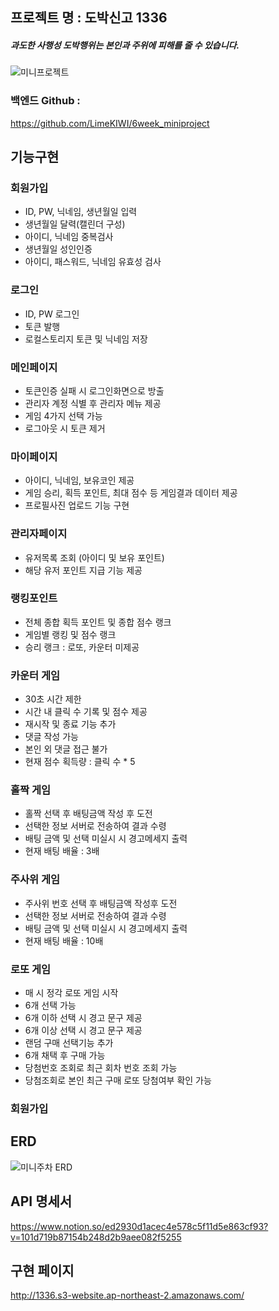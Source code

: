 ##  프로젝트 명  :  도박신고 1336
##### 과도한 사행성 도박행위는 본인과 주위에 피해를 줄 수 있습니다.

![미니프로젝트](https://user-images.githubusercontent.com/110077966/189128230-4783a668-ac13-4ffa-bd81-e58ae4639d75.jpg)

### 백엔드 Github : 
https://github.com/LimeKIWI/6week_miniproject

## 기능구현 
### 회원가입 
- ID, PW, 닉네임, 생년월일 입력
- 생년월일  달력(캘린더 구성)
- 아이디, 닉네임 중복검사
- 생년월일 성인인증
- 아이디, 패스워드, 닉네임 유효성 검사

### 로그인
- ID, PW 로그인
- 토큰 발행
- 로컬스토리지 토큰 및 닉네임 저장

### 메인페이지
- 토큰인증 실패 시 로그인화면으로 방출
- 관리자 계정 식별 후 관리자 메뉴 제공
- 게임 4가지 선택 가능
- 로그아웃 시 토큰 제거

### 마이페이지
- 아이디, 닉네임, 보유코인 제공
- 게임 승리, 획득 포인트, 최대 점수 등 게임결과 데이터 제공
- 프로필사진 업로드 기능 구현

### 관리자페이지
- 유저목록 조회 (아이디 및 보유 포인트)
- 해당 유저 포인트 지급 기능 제공

### 랭킹포인트
- 전체 종합 획득 포인트 및 종합 점수 랭크
- 게임별 랭킹 및 점수 랭크
- 승리 랭크 : 로또, 카운터 미제공

### 카운터 게임
- 30초 시간 제한
- 시간 내 클릭 수 기록 및 점수 제공
- 재시작 및 종료 기능 추가
- 댓글 작성 가능
- 본인 외 댓글 접근 불가
- 현재 점수 획득량 : 클릭 수 * 5

### 홀짝 게임
- 홀짝 선택 후 배팅금액 작성 후 도전
- 선택한 정보 서버로 전송하여 결과 수령
- 배팅 금액 및 선택 미실시 시 경고메세지 출력
- 현재 배팅 배율 : 3배

### 주사위 게임
- 주사위 번호 선택 후 배팅금액 작성후 도전
- 선택한 정보 서버로 전송하여 결과 수령
- 배팅 금액 및 선택 미실시 시 경고메세지 출력
- 현재 배팅 배율 : 10배

### 로또 게임
- 매 시 정각 로또 게임 시작
- 6개 선택 가능
- 6개 이하 선택 시 경고 문구 제공
- 6개 이상 선택 시 경고 문구 제공
- 랜덤 구매 선택기능 추가
- 6개 채택 후 구매 가능
- 당첨번호 조회로 최근 회차 번호 조회 가능
- 당첨조회로 본인 최근 구매 로또 당첨여부 확인 가능

### 회원가입 
## ERD
![미니주차 ERD](https://user-images.githubusercontent.com/110077966/189130196-c647f2e8-a900-4566-8063-a9707f1271e0.jpg)

## API 명세서
https://www.notion.so/ed2930d1acec4e578c5f11d5e863cf93?v=101d719b87154b248d2b9aee082f5255

## 구현 페이지
http://1336.s3-website.ap-northeast-2.amazonaws.com/
